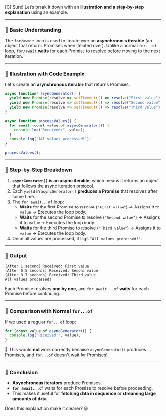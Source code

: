 [C] Sure! Let’s break it down with an **illustration and a step-by-step explanation** using an example.

---

### 🔹 **Basic Understanding**
The `for/await` loop is used to iterate over an **asynchronous iterable** (an object that returns Promises when iterated over). Unlike a normal `for...of` loop, `for/await` **waits** for each Promise to resolve before moving to the next iteration.

---

### 🔹 **Illustration with Code Example**
Let's create an **asynchronous iterable** that returns Promises:

```js
async function* asyncGenerator() {
  yield new Promise(resolve => setTimeout(() => resolve("First value"), 1000));
  yield new Promise(resolve => setTimeout(() => resolve("Second value"), 500));
  yield new Promise(resolve => setTimeout(() => resolve("Third value"), 700));
}

async function processValues() {
  for await (const value of asyncGenerator()) {
    console.log("Received:", value);
  }
  console.log("All values processed!");
}

processValues();
```

---

### 🔹 **Step-by-Step Breakdown**
1. **`asyncGenerator()` is an async iterable**, which means it returns an object that follows the async iteration protocol.
2. Each `yield` in `asyncGenerator()` **produces a Promise** that resolves after some time.
3. The `for await...of` loop:
   - **Waits** for the first Promise to resolve (`"First value"`) → Assigns it to `value` → Executes the loop body.
   - **Waits** for the second Promise to resolve (`"Second value"`) → Assigns it to `value` → Executes the loop body.
   - **Waits** for the third Promise to resolve (`"Third value"`) → Assigns it to `value` → Executes the loop body.
4. Once all values are processed, it logs `"All values processed!"`.

---

### 🔹 **Output**
```plaintext
(After 1 second) Received: First value
(After 0.5 seconds) Received: Second value
(After 0.7 seconds) Received: Third value
All values processed!
```

Each Promise resolves **one by one**, and `for await...of` **waits** for each Promise before continuing.

---

### 🔹 **Comparison with Normal `for...of`**
If we used a regular `for...of` loop:

```js
for (const value of asyncGenerator()) {
  console.log("Received:", value);
}
```
🔴 This would **not** work correctly because `asyncGenerator()` produces Promises, and `for...of` doesn't wait for Promises!

---

### 🔹 **Conclusion**
- **Asynchronous iterators** produce Promises.  
- **`for await...of`** waits for each Promise to resolve before proceeding.  
- This makes it useful for **fetching data in sequence** or **streaming large amounts of data**.  

Does this explanation make it clearer? 😃
